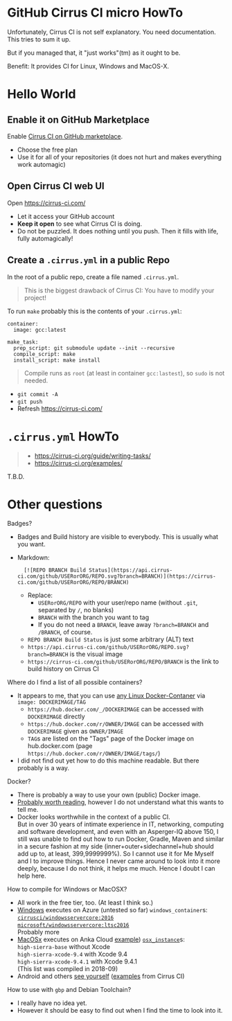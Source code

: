 # GitHub Cirrus CI micro HowTo

Unfortunately, Cirrus CI is not self explanatory.  You need documentation.  This tries to sum it up.

But if you managed that, it "just works"(tm) as it ought to be.

Benefit: It provides CI for Linux, Windows and MacOS-X.


# Hello World

## Enable it on GitHub Marketplace

Enable [Cirrus CI on GitHub marketplace](https://github.com/marketplace/cirrus-ci).
- Choose the free plan
- Use it for all of your repositories (it does not hurt and makes everything work automagic)

## Open Cirrus CI web UI

Open https://cirrus-ci.com/
- Let it access your GitHub account
- **Keep it open** to see what Cirrus CI is doing.
- Do not be puzzled.  It does nothing until you push.  Then it fills with life, fully automagically!

## Create a `.cirrus.yml` in a public Repo

In the root of a public repo, create a file named `.cirrus.yml`.

> This is the biggest drawback of Cirrus CI:  You have to modify your project!

To run `make` probably this is the contents of your `.cirrus.yml`:

```
container:
  image: gcc:latest

make_task:
  prep_script: git submodule update --init --recursive
  compile_script: make
  install_script: make install
```

> Compile runs as `root` (at least in container `gcc:lastest`), so `sudo` is not needed.

- `git commit -A`
- `git push`
- Refresh https://cirrus-ci.com/


# `.cirrus.yml` HowTo

> - https://cirrus-ci.org/guide/writing-tasks/
> - https://cirrus-ci.org/examples/

T.B.D.

# Other questions

Badges?

- Badges and Build history are visible to everybody.  This is usually what you want.
- Markdown:

        [![REPO BRANCH Build Status](https://api.cirrus-ci.com/github/USERorORG/REPO.svg?branch=BRANCH)](https://cirrus-ci.com/github/USERorORG/REPO/BRANCH)
    
  - Replace:
    - `USERorORG/REPO` with your user/repo name (without `.git`, separated by `/`, no blanks)
    - `BRANCH` with the branch you want to tag
    - If you do not need a `BRANCH`, leave away `?branch=BRANCH` and `/BRANCH`, of course.
  - `REPO BRANCH Build Status` is just some arbitrary (ALT) text
  - `https://api.cirrus-ci.com/github/USERorORG/REPO.svg?branch=BRANCH` is the visual image
  - `https://cirrus-ci.com/github/USERorORG/REPO/BRANCH` is the link to build history on Cirrus CI

Where do I find a list of all possible containers?

- It appears to me, that you can use [any Linux Docker-Contaner](https://hub.docker.com/explore/) via `image: DOCKERIMAGE/TAG`
  - `https://hub.docker.com/_/DOCKERIMAGE` can be accessed with `DOCKERIMAGE` directly
  - `https://hub.docker.com/r/OWNER/IMAGE` can be accessed with `DOCKERIMAGE` given as `OWNER/IMAGE`
  - `TAG`s are listed on the "Tags" page of the Docker image on hub.docker.com (page `https://hub.docker.com/r/OWNER/IMAGE/tags/`)
- I did not find out yet how to do this machine readable.  But there probably is a way.

Docker?

- There is probably a way to use your own (public) Docker image.
- [Probably worth reading](https://cirrus-ci.org/guide/docker-builder/), however I do not understand what this wants to tell me.
- Docker looks worthwhile in the context of a public CI.  
  But in over 30 years of intimate experience in IT, networking, computing and software development, and even with an Asperger-IQ above 150, I still was unable to find out how to run Docker, Gradle, Maven and similar in a secure fashion at my side (inner+outer+sidechannel+hub should add up to, at least, 399,9999999%).  So I cannot use it for Me Myself and I to improve things.  Hence I never came around to look into it more deeply, because I do not think, it helps me much.  Hence I doubt I can help here.

How to compile for Windows or MacOSX?

- All work in the free tier, too.  (At least I think so.)
- [Windows](https://cirrus-ci.org/guide/windows/) executes on Azure (untested so far) `windows_container`s:  
  [`cirrusci/windowsservercore:2016`](https://hub.docker.com/r/cirrusci/windowsservercore/tags/)  
  [`microsoft/windowsservercore:ltsc2016`](https://hub.docker.com/r/microsoft/windowsservercore/tags/)  
  Probably more
- [MacOSx](https://cirrus-ci.org/guide/macOS/) executes on Anka Cloud [example](https://github.com/hilbix/macshim/blob/dev/.cirrus.yml)) [`osx_instance`](https://github.com/cirruslabs/osx-images)s:  
  `high-sierra-base` without Xcode  
  `high-sierra-xcode-9.4` with Xcode 9.4  
  `high-sierra-xcode-9.4.1` with Xcode 9.4.1  
  (This list was compiled in 2018-09)
- Android and others [see yourself](https://hub.docker.com/u/cirrusci/) ([examples](https://cirrus-ci.org/examples/) from Cirrus CI)

How to use with `gbp` and Debian Toolchain?

- I really have no idea yet.
- However it should be easy to find out when I find the time to look into it.
